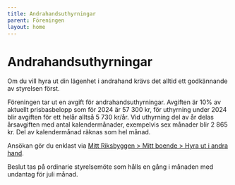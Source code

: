 ```yaml
---
title: Andrahandsuthyrningar
parent: Föreningen
layout: home
---
```


# Andrahandsuthyrningar

Om du vill hyra ut din lägenhet i andrahand krävs det alltid ett godkännande av styrelsen först.

Föreningen tar ut en avgift för andrahandsuthyrningar. Avgiften är 10% av aktuellt prisbasbelopp som för 2024 är 57 300 kr, för uthyrning under 2024 blir avgiften för ett helår alltså 5 730 kr/år. Vid uthyrning del av år delas årsavgiften med antal kalendermånader, exempelvis sex månader blir 2 865 kr. Del av kalendermånad räknas som hel månad.

Ansökan gör du enklast via [Mitt Riksbyggen > Mitt boende > Hyra ut i andra hand](https://mitt.riksbyggen.se/boende/min-bostad/hyr-ut-i-andra-hand/).

Beslut tas på ordinarie styrelsemöte som hålls en gång i månaden med undantag för juli månad.